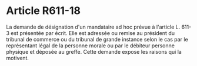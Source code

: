 # Article R611-18

La demande de désignation d'un mandataire ad hoc prévue à l'article L. 611-3 est présentée par écrit. Elle est adressée ou remise au président du tribunal de commerce ou du tribunal de grande instance selon le cas par le représentant légal de la personne morale ou par le débiteur personne physique et déposée au greffe.   Cette demande expose les raisons qui la motivent.